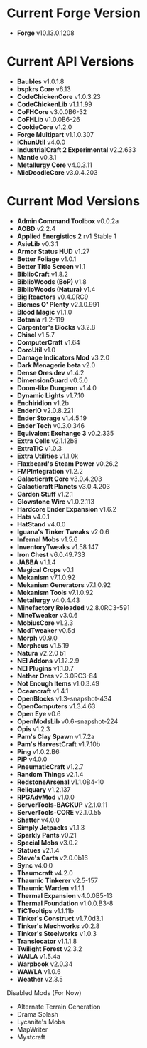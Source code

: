 Current Forge Version
=
- **Forge** v10.13.0.1208

Current API Versions
=
- **Baubles** v1.0.1.8
- **bspkrs Core** v6.13
- **CodeChickenCore** v1.0.3.23
- **CodeChickenLib** v1.1.1.99
- **CoFHCore** v3.0.0B6-32
- **CoFHLib** v1.0.0B6-26
- **CookieCore** v1.2.0
- **Forge Multipart** v1.1.0.307
- **iChunUtil** v4.0.0
- **IndustrialCraft 2 Experimental** v2.2.633
- **Mantle** v0.3.1
- **Metallurgy Core** v4.0.3.11
- **MicDoodleCore** v3.0.4.203

Current Mod Versions
=
- **Admin Command Toolbox** v0.0.2a
- **AOBD** v2.2.4
- **Applied Energistics 2** rv1 Stable 1
- **AsieLib** v0.3.1
- **Armor Status HUD** v1.27
- **Better Foliage** v1.0.1
- **Better Title Screen** v1.1
- **BiblioCraft** v1.8.2
- **BiblioWoods (BoP)** v1.8
- **BiblioWoods (Natura)** v1.4
- **Big Reactors** v0.4.0RC9
- **Biomes O' Plenty** v2.1.0.991
- **Blood Magic** v1.1.0
- **Botania** r1.2-119
- **Carpenter's Blocks** v3.2.8
- **Chisel** v1.5.7
- **ComputerCraft** v1.64
- **CoroUtil** v1.0
- **Damage Indicators Mod** v3.2.0
- **Dark Menagerie beta** v2.0
- **Dense Ores dev** v1.4.2
- **DimensionGuard** v0.5.0
- **Doom-like Dungeon** v1.4.0
- **Dynamic Lights** v1.7.10
- **Enchiridion** v1.2b
- **EnderIO** v2.0.8.221
- **Ender Storage** v1.4.5.19
- **Ender Tech** v0.3.0.346
- **Equivalent Exchange 3** v0.2.335
- **Extra Cells** v2.1.12b8
- **ExtraTiC** v1.0.3
- **Extra Utilities** v1.1.0k
- **Flaxbeard's Steam Power** v0.26.2
- **FMPIntegration** v1.2.2
- **Galacticraft Core** v3.0.4.203
- **Galacticraft Planets** v3.0.4.203
- **Garden Stuff** v1.2.1
- **Glowstone Wire** v1.0.2.113
- **Hardcore Ender Expansion** v1.6.2
- **Hats** v4.0.1
- **HatStand** v4.0.0
- **Iguana's Tinker Tweaks** v2.0.6
- **Infernal Mobs** v1.5.6
- **InventoryTweaks** v1.58 147
- **Iron Chest** v6.0.49.733
- **JABBA** v1.1.4
- **Magical Crops** v0.1
- **Mekanism** v7.1.0.92
- **Mekanism Generators** v7.1.0.92
- **Mekanism Tools** v7.1.0.92
- **Metallurgy** v4.0.4.43
- **Minefactory Reloaded** v2.8.0RC3-591
- **MineTweaker** v3.0.6
- **MobiusCore** v1.2.3
- **ModTweaker** v0.5d
- **Morph** v0.9.0
- **Morpheus** v1.5.19
- **Natura** v2.2.0 b1
- **NEI Addons** v1.12.2.9
- **NEI Plugins** v1.1.0.7
- **Nether Ores** v2.3.0RC3-84
- **Not Enough Items** v1.0.3.49
- **Oceancraft** v1.4.1
- **OpenBlocks** v1.3-snapshot-434
- **OpenComputers** v1.3.4.63
- **Open Eye** v0.6
- **OpenModsLib** v0.6-snapshot-224
- **Opis** v1.2.3
- **Pam's Clay Spawn** v1.7.2a
- **Pam's HarvestCraft** v1.7.10b
- **Ping** v1.0.2.B6
- **PiP** v4.0.0
- **PneumaticCraft** v1.2.7
- **Random Things** v2.1.4
- **RedstoneArsenal** v1.1.0B4-10
- **Reliquary** v1.2.137
- **RPGAdvMod** v1.0.0
- **ServerTools-BACKUP** v2.1.0.11
- **ServerTools-CORE** v2.1.0.55
- **Shatter** v4.0.0
- **Simply Jetpacks** v1.1.3
- **Sparkly Pants** v0.21
- **Special Mobs** v3.0.2
- **Statues** v2.1.4
- **Steve's Carts** v2.0.0b16
- **Sync** v4.0.0
- **Thaumcraft** v4.2.0
- **Thaumic Tinkerer** v2.5-157
- **Thaumic Warden** v1.1.1
- **Thermal Expansion** v4.0.0B5-13
- **Thermal Foundation** v1.0.0.B3-8
- **TiCTooltips** v1.1.11b
- **Tinker's Construct** v1.7.0d3.1
- **Tinker's Mechworks** v0.2.8
- **Tinker's Steelworks** v1.0.3
- **Translocator** v1.1.1.8
- **Twilight Forest** v2.3.2
- **WAILA** v1.5.4a
- **Warpbook** v2.0.34
- **WAWLA** v1.0.6
- **Weather** v2.3.5

Disabled Mods (For Now)

- Alternate Terrain Generation
- Drama Splash
- Lycanite's Mobs
- MapWriter
- Mystcraft

